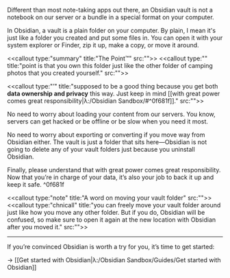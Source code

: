 Different than most note-taking apps out there, an Obsidian vault is not a notebook on our server or a bundle in a special format on your computer.

In Obsidian, a vault is a plain folder on your computer. By plain, I mean it's just like a folder you created and put some files in. You can open it with your system explorer or Finder, zip it up, make a copy, or move it around.

<<callout type:"summary" title:"The Point™" src:"">>
<<callout type:"" title:"point is that you own this folder just like the other folder of camping photos that you created yourself." src:"">>
> 
<<callout type:"’" title:"supposed to be a good thing because you get both **data ownership and privacy** this way. Just keep in mind [[with great power comes great responsibility|λ:/Obsidian Sandbox/#^0f681f]]." src:"">>

No need to worry about loading your content from our servers. You know, servers can get hacked or be offline or be slow when you need it most.

No need to worry about exporting or converting if you move way from Obsidian either. The vault is just a folder that sits here—Obsidian is not going to delete any of your vault folders just because you uninstall Obsidian.

Finally, please understand that with great power comes great responsibility. Now that you’re in charge of your data, it’s also your job to back it up and keep it safe. ^0f681f

<<callout type:"note" title:"A word on moving your vault folder" src:"">>
<<callout type:"chnicall" title:"you can freely move your vault folder around just like how you move any other folder. But if you do, Obsidian will be confused, so make sure to open it again at the new location with Obsidian after you moved it." src:"">>

---

If you’re convinced Obsidian is worth a try for you, it’s time to get started:

→ [[Get started with Obsidian|λ:/Obsidian Sandbox/Guides/Get started with Obsidian]]